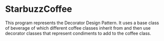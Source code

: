 # StarbuzzCoffee
This program represents the Decorator Design Pattern.  It uses a base class of beverage of which different coffee classes inherit from and then use decorator classes that represent condiments to add to the coffee class.
